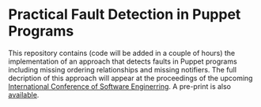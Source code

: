 # Practical Fault Detection in Puppet Programs

This repository contains (code will be added in a couple of hours)
the implementation of an approach that detects faults in Puppet programs including
missing ordering relationships and missing notifiers.
The full decription of this approach will appear at the proceedings of the upcoming
[International Conference of Software Enginerring](https://conf.researchr.org/track/icse-2020/).
A pre-print is also [available](https://dimitro.gr/assets/papers/SMS20.pdf).
